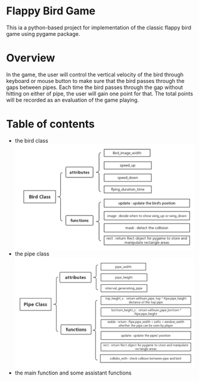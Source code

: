 # Flappy Bird Game
This ia a python-based project for implementation of the classic flappy bird game using pygame package.
# Overview
In the game, the user will control the vertical velocity of the bird
through keyboard or mouse button to make sure that the bird passes through the gaps
between pipes. Each time the bird passes through the gap without hitting on either of
pipe, the user will gain one point for that. The total points will be recorded as an
evaluation of the game playing.
# Table of contents
 - the bird class
 ![image](https://github.com/RecursiveMatrix/course_projects/blob/master/python%20game%20project/screenshots/bird.jpg)
 - the pipe class
  ![image](https://github.com/RecursiveMatrix/course_projects/blob/master/python%20game%20project/screenshots/pipe.jpg)
 - the main function and some assistant functions
 
